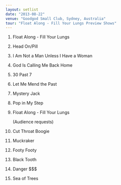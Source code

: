 ```yaml
---
layout: setlist
date: "2013-08-22"
venue: "Goodgod Small Club, Sydney, Australia"
tour: "Float Along - Fill Your Lungs Preview Shows"
---
```



 1. Float Along - Fill Your Lungs
 2. Head On/Pill

 3. I Am Not a Man Unless I Have a Woman

 4. God Is Calling Me Back Home

 5. 30 Past 7

 6. Let Me Mend the Past

 7. Mystery Jack

 8. Pop in My Step

 9. Float Along - Fill Your Lungs

    (Audience requests)

10. Cut Throat Boogie

11. Muckraker

12. Footy Footy

13. Black Tooth

14. Danger $$$

15. Sea of Trees


